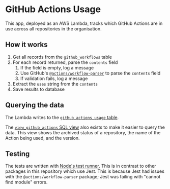 # GitHub Actions Usage

This app, deployed as an AWS Lambda, tracks which GitHub Actions are in use across all repositories in the organisation.

## How it works
1. Get all records from the `github_workflows` table
2. For each record returned, parse the `contents` field
    1. If the field is empty, log a message
    2. Use GitHub's [`@actions/workflow-parser`](https://github.com/actions/languageservices/tree/main/workflow-parser) to parse the `contents` field
    3. If validation fails, log a message
3. Extract the `uses` string from the `contents`
4. Save results to database

## Querying the data
The Lambda writes to the [`github_actions_usage` table](../common/prisma/migrations/20240222201635_guardian_github_actions_usage/migration.sql).

The [`view_github_actions` SQL view](../common/prisma/migrations/20240222201635_guardian_github_actions_usage/migration.sql) also exists
to make it easier to query the data.
This view shows the archived status of a repository, the name of the Action being used, and the version.

## Testing
The tests are written with [Node's test runner](https://nodejs.org/api/test.html).
This is in contrast to other packages in this repository which use Jest.
This is because Jest had issues with the `@actions/workflow-parser` package; 
Jest was failing with "cannot find module" errors.
